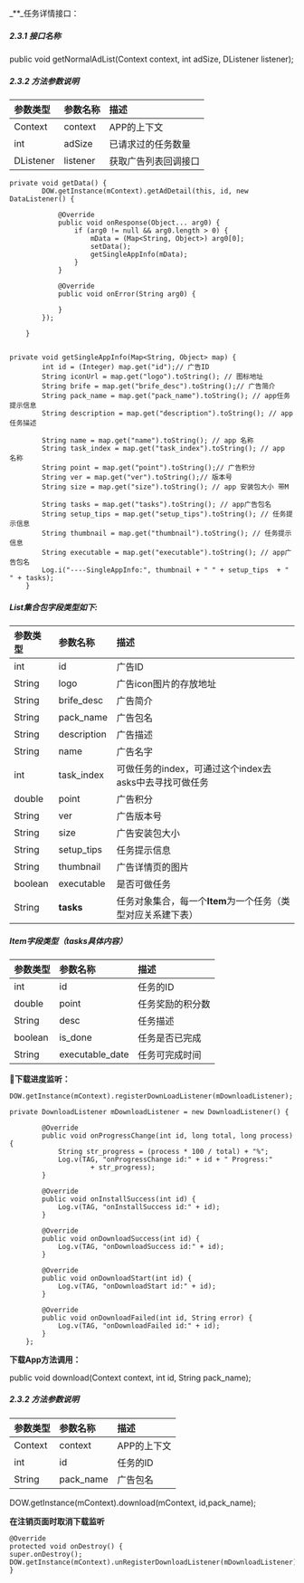 _\*\*_任务详情接口：

##### 2.3.1 接口名称

public void getNormalAdList\(Context context, int adSize, DListener listener\);

##### 2.3.2 方法参数说明

| 参数类型 | 参数名称 | 描述 |
| :--- | :--- | :--- |
| Context | context | APP的上下文 |
| int | adSize | 已请求过的任务数量 |
| DListener | listener | 获取广告列表回调接口 |

```
private void getData() {
        DOW.getInstance(mContext).getAdDetail(this, id, new DataListener() {

            @Override
            public void onResponse(Object... arg0) {
                if (arg0 != null && arg0.length > 0) {
                    mData = (Map<String, Object>) arg0[0];
                    setData();
                    getSingleAppInfo(mData);
                }
            }

            @Override
            public void onError(String arg0) {

            }
        });

    }


private void getSingleAppInfo(Map<String, Object> map) {
        int id = (Integer) map.get("id");// 广告ID
        String iconUrl = map.get("logo").toString(); // 图标地址
        String brife = map.get("brife_desc").toString();// 广告简介
        String pack_name = map.get("pack_name").toString(); // app任务提示信息
        String description = map.get("description").toString(); // app任务描述

        String name = map.get("name").toString(); // app 名称
        String task_index = map.get("task_index").toString(); // app 名称
        String point = map.get("point").toString();// 广告积分
        String ver = map.get("ver").toString();// 版本号
        String size = map.get("size").toString(); // app 安装包大小 带M

        String tasks = map.get("tasks").toString(); // app广告包名
        String setup_tips = map.get("setup_tips").toString(); // 任务提示信息
        String thumbnail = map.get("thumbnail").toString(); // 任务提示信息
        String executable = map.get("executable").toString(); // app广告包名
        Log.i("----SingleAppInfo:", thumbnail + " " + setup_tips  + " " + tasks);
    }
```

##### List集合包字段类型如下:

| 参数类型 | 参数名称 | 描述 |
| :--- | :--- | :--- |
| int | id | 广告ID |
| String | logo | 广告icon图片的存放地址 |
| String | brife\_desc | 广告简介 |
| String | pack\_name | 广告包名 |
| String | description | 广告描述 |
| String | name | 广告名字 |
| int | task\_index | 可做任务的index，可通过这个index去asks中去寻找可做任务 |
| double | point | 广告积分 |
| String | ver | 广告版本号 |
| String | size | 广告安装包大小 |
| String | setup\_tips | 任务提示信息 |
| String | thumbnail | 广告详情页的图片 |
| boolean | executable | 是否可做任务 |
| String | **tasks** | 任务对象集合，每一个**Item**为一个任务（类型对应关系建下表） |

##### Item字段类型（tasks具体内容）

| 参数类型 | 参数名称 | 描述 |
| :--- | :--- | :--- |
| int | id | 任务的ID |
| double | point | 任务奖励的积分数 |
| String | desc | 任务描述 |
| boolean | is\_done | 任务是否已完成 |
| String | executable\_date | 任务可完成时间 |

** 下载进度监听：**

```
DOW.getInstance(mContext).registerDownLoadListener(mDownloadListener);

private DownloadListener mDownloadListener = new DownloadListener() {

        @Override
        public void onProgressChange(int id, long total, long process) {
            String str_progress = (process * 100 / total) + "%";
            Log.v(TAG, "onProgressChange id:" + id + " Progress:"
                    + str_progress);
        }

        @Override
        public void onInstallSuccess(int id) {
            Log.v(TAG, "onInstallSuccess id:" + id);
        }

        @Override
        public void onDownloadSuccess(int id) {
            Log.v(TAG, "onDownloadSuccess id:" + id);
        }

        @Override
        public void onDownloadStart(int id) {
            Log.v(TAG, "onDownloadStart id:" + id);
        }

        @Override
        public void onDownloadFailed(int id, String error) {
            Log.v(TAG, "onDownloadFailed id:" + id);
        }
    };
```

 **下载App方法调用：**

public void download\(Context context, int id, String pack\_name\);

##### 2.3.2 方法参数说明

| 参数类型 | 参数名称 | 描述 |
| :--- | :--- | :--- |
| Context | context | APP的上下文 |
| int | id | 任务的ID |
| String | pack\_name | 广告包名 |

DOW.getInstance\(mContext\).download\(mContext, id,pack\_name\);

**在注销页面时取消下载监听**

```
@Override
protected void onDestroy() {
super.onDestroy();
DOW.getInstance(mContext).unRegisterDownloadListener(mDownloadListener);
}
```

 

